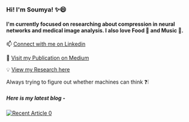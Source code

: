 ### Hi! I'm Soumya! :sparkles:😄
#### I'm currently focused on researching about compression in neural networks and medical image analysis. I also love Food :pizza: and Music :musical_keyboard:.

📫 [Connect with me on Linkedin](https://www.linkedin.com/in/soumya-snigdha-kundu-84b812183/)

💬 [Visit my Publication on Medium](https://medium.com/data-science-community-srm)

:bulb: [View my Research here](https://www.researchgate.net/profile/Soumya_Kundu9)

Always trying to figure out whether machines can think :question::grey_exclamation:


##### Here is my latest blog - 
<a target="_blank" href="https://github-readme-medium-recent-article.vercel.app/medium/@/0"><img src="https://github-readme-medium-recent-article.vercel.app/medium/@aymuos15/0" alt="Recent Article 0">
  


<!--
**aymuos15/aymuos15** is a ✨ _special_ ✨ repository because its `README.md` (this file) appears on your GitHub profile.

Here are some ideas to get you started:

- 🔭 I’m currently working on ...
- 🌱 I’m currently learning ...
- 👯 I’m looking to collaborate on ...
- 🤔 I’m looking for help with ...

-  How to reach me: ...
-  Pronouns: ...
- ⚡ Fun fact: ...
[![Soumya's github stats](https://github-readme-stats.vercel.app/api?username=aymuos15&count_private=true&show_icons=true&theme=radical&hide_rank=false)](https://github.com/anuraghazra/github-readme-stats)

  [![Top Langs](https://github-readme-stats.vercel.app/api/top-langs/?username=aymuos15)](https://github.com/anuraghazra/github-readme-stats)
-->

